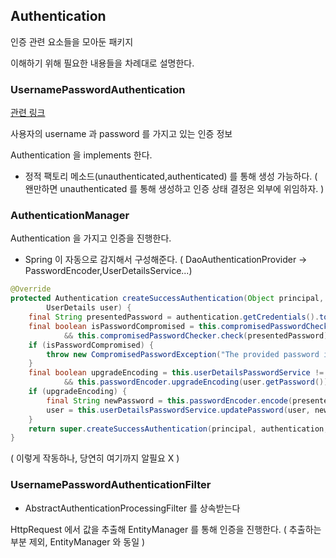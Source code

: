 ## Authentication 

인증 관련 요소들을 모아둔 패키지

이해하기 위해 필요한 내용들을 차례대로 설명한다. 

### UsernamePasswordAuthentication


[관련 링크](https://docs.spring.io/spring-security/site/docs/4.0.x/apidocs/org/springframework/security/authentication/UsernamePasswordAuthenticationToken.html)

사용자의 username 과 password 를 가지고 있는 인증 정보

Authentication 을 implements 한다.

- 정적 팩토리 메소드(unauthenticated,authenticated) 를 통해 생성 가능하다.
  ( 왠만하면 unauthenticated 를 통해 생성하고 인증 상태 결정은 외부에 위임하자. )

### AuthenticationManager

Authentication 을 가지고 인증을 진행한다.
- Spring 이 자동으로 감지해서 구성해준다. ( DaoAuthenticationProvider -> PasswordEncoder,UserDetailsService...)

```java
@Override
protected Authentication createSuccessAuthentication(Object principal, Authentication authentication,
        UserDetails user) {
    final String presentedPassword = authentication.getCredentials().toString();
    final boolean isPasswordCompromised = this.compromisedPasswordChecker != null
            && this.compromisedPasswordChecker.check(presentedPassword).isCompromised();
    if (isPasswordCompromised) {
        throw new CompromisedPasswordException("The provided password is compromised, please change your password");
    }
    final boolean upgradeEncoding = this.userDetailsPasswordService != null
            && this.passwordEncoder.upgradeEncoding(user.getPassword());
    if (upgradeEncoding) {
        final String newPassword = this.passwordEncoder.encode(presentedPassword);
        user = this.userDetailsPasswordService.updatePassword(user, newPassword);
    }
    return super.createSuccessAuthentication(principal, authentication, user);
}
```
( 이렇게 작동하나, 당연히 여기까지 알필요 X )

### UsernamePasswordAuthenticationFilter

- AbstractAuthenticationProcessingFilter 를 상속받는다

HttpRequest 에서 값을 추출해 EntityManager 를 통해 인증을 진행한다.
( 추출하는 부분 제외, EntityManager 와 동일 )
